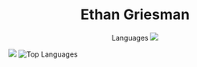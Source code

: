<h1 align="center">Ethan Griesman </h1>




<p align="center">Languages
  <a href="https://skillicons.dev">
    <img src="https://skillicons.dev/icons?i=py,java,c,cpp,arduino,vscode,html,css,js,react,php,eclipse,androidstudio,figma,powershell" />
  </a>
</p>

![](https://github-readme-stats.vercel.app/api?username=ethangriesman&show_icons=true&theme=dark)
![Top Languages](https://github-readme-stats.vercel.app/api/top-langs/?username=ethangriesman&hide_progress=true&theme=dark)


